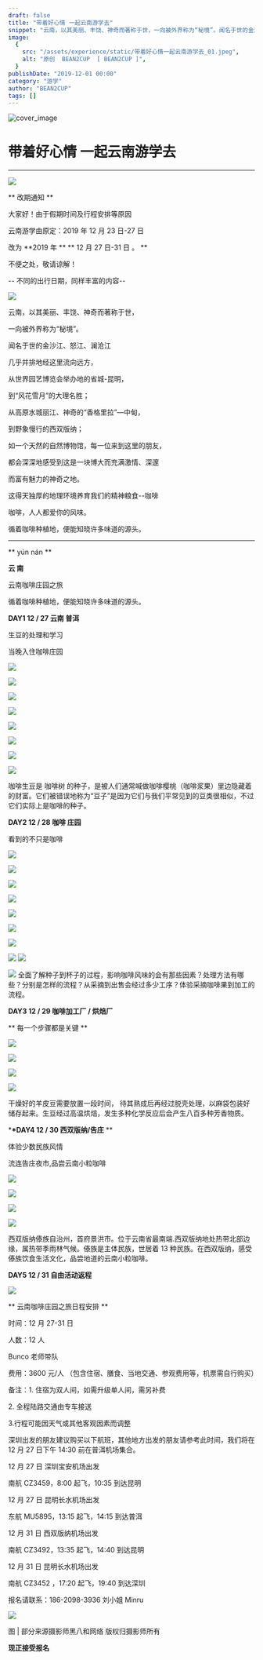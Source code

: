 ```yaml
---
draft: false
title: "带着好心情 一起云南游学去"
snippet: "云南，以其美丽、丰饶、神奇而著称于世，一向被外界称为“秘境”。闻名于世的金沙江"
image:
  {
    src: "/assets/experience/static/带着好心情一起云南游学去_01.jpeg",
    alt: "原创  BEAN2CUP  [ BEAN2CUP ]",
  }
publishDate: "2019-12-01 00:00"
category: "游学"
author: "BEAN2CUP"
tags: []
---
```


![cover_image](/assets/experience/static/带着好心情一起云南游学去_01.jpeg)

# 带着好心情 一起云南游学去

---

![](/assets/experience/static/带着好心情一起云南游学去_02.jpeg)

** 改期通知 **

大家好！由于假期时间及行程安排等原因

云南游学由原定：2019 年 12 月 23 日-27 日

改为 **2019 年 ** ** 12 月 27 日-31 日 。 **

不便之处，敬请谅解！

\-- 不同的出行日期，同样丰富的内容--

![](/assets/experience/static/带着好心情一起云南游学去_03.jpeg)

云南，以其美丽、丰饶、神奇而著称于世，

一向被外界称为“秘境”。

闻名于世的金沙江、怒江、澜沧江

几乎并排地经这里流向远方，

从世界园艺博览会举办地的省城-昆明，

到“风花雪月”的大理名胜；

从高原水城丽江、神奇的“香格里拉”—中甸，

到野象慢行的西双版纳；

如一个天然的自然博物馆，每一位来到这里的朋友，

都会深深地感受到这是一块博大而充满激情、深邃

而富有魅力的神奇之地。

这得天独厚的地理环境养育我们的精神粮食--咖啡

咖啡，人人都爱你的风味。

循着咖啡种植地，便能知晓许多味道的源头。

---

** yún nán **

**云 南**

云南咖啡庄园之旅

循着咖啡种植地，便能知晓许多味道的源头。

**DAY1 12 / 27 云南 普洱**

生豆的处理和学习

当晚入住咖啡庄园

![](/assets/experience/static/带着好心情一起云南游学去_04.jpeg)

![](/assets/experience/static/带着好心情一起云南游学去_05.jpeg)

![](/assets/experience/static/带着好心情一起云南游学去_06.jpeg)

![](/assets/experience/static/带着好心情一起云南游学去_07.jpeg)

![](/assets/experience/static/带着好心情一起云南游学去_08.jpeg)

![](/assets/experience/static/带着好心情一起云南游学去_09.jpeg)

![](/assets/experience/static/带着好心情一起云南游学去_10.jpeg)

![](/assets/experience/static/带着好心情一起云南游学去_11.jpeg)

咖啡生豆是 咖啡树
的种子，是被人们通常喊做咖啡樱桃（咖啡浆果）里边隐藏着的财富。它们被错误地称为“豆子”是因为它们与我们平常见到的豆类很相似，不过它们实际上是咖啡的种子。

**DAY2 12 / 28 咖啡 庄园**

看到的不只是咖啡

![](/assets/experience/static/带着好心情一起云南游学去_12.jpeg)

![](/assets/experience/static/带着好心情一起云南游学去_13.jpeg)

![](/assets/experience/static/带着好心情一起云南游学去_14.jpeg)

![](/assets/experience/static/带着好心情一起云南游学去_15.jpeg)

![](/assets/experience/static/带着好心情一起云南游学去_16.jpeg)

![](/assets/experience/static/带着好心情一起云南游学去_17.jpeg)

![](/assets/experience/static/带着好心情一起云南游学去_18.jpeg)

![](/assets/experience/static/带着好心情一起云南游学去_19.jpeg)
![](/assets/experience/static/带着好心情一起云南游学去_20.jpeg)

![](/assets/experience/static/带着好心情一起云南游学去_21.jpeg)
全面了解种子到杯子的过程，影响咖啡风味的会有那些因素？处理方法有哪些？分别是怎样的流程？从采摘到出售会经过多少工序？体验采摘咖啡果到加工的流程。

**DAY3 12 / 29 咖啡加工厂 / 烘焙厂**

** 每一个步骤都是关键 **

![](/assets/experience/static/带着好心情一起云南游学去_22.jpeg)

![](/assets/experience/static/带着好心情一起云南游学去_23.jpeg)

![](/assets/experience/static/带着好心情一起云南游学去_24.jpeg)

![](/assets/experience/static/带着好心情一起云南游学去_25.jpeg)

干燥好的羊皮豆需要放置一段时间， 待其熟成后再经过脱壳处理，以麻袋包装好储存起来。生豆经过高温烘焙，发生多种化学反应后会产生八百多种芳香物质。

\***\*DAY4 12 / 30 西双版纳/告庄** \*\*

体验少数民族风情

流连告庄夜市,品尝云南小粒咖啡

![](/assets/experience/static/带着好心情一起云南游学去_26.jpeg)

![](/assets/experience/static/带着好心情一起云南游学去_27.jpeg)

![](/assets/experience/static/带着好心情一起云南游学去_28.jpeg)

![](/assets/experience/static/带着好心情一起云南游学去_29.jpeg)

西双版纳傣族自治州，首府景洪市。位于云南省最南端.西双版纳地处热带北部边缘，属热带季雨林气候。傣族是主体民族，世居着 13 种民族。在西双版纳，感受傣族饮食生活文化，品尝地道的云南小粒咖啡。

**DAY5 12 / 31 自由活动返程**

![](/assets/experience/static/带着好心情一起云南游学去_30.jpeg)

** 云南咖啡庄园之旅日程安排 **

时间：12 月 27-31 日

人数：12 人

Bunco 老师带队

费用：3600 元/人 （包含住宿、膳食、当地交通、参观费用等，机票需自行购买）

备注：1. 住宿为双人间，如需升级单人间，需另补费

2\. 全程陆路交通由专车接送

3.行程可能因天气或其他客观因素而调整

深圳出发的朋友建议购买以下航班，其他地方出发的朋友请参考此时间，我们将在 12 月 27 日下午 14:30 前在普洱机场集合。

12 月 27 日 深圳宝安机场出发

南航 CZ3459，8:00 起飞，10:35 到达昆明

12 月 27 日 昆明长水机场出发

东航 MU5895，13:15 起飞，14:15 到达普洱

12 月 31 日 西双版纳机场出发

南航 CZ3492，13:35 起飞，14:40 到达昆明

12 月 31 日 昆明长水机场出发

南航 CZ3452 ，17:20 起飞，19:40 到达深圳

报名请联系：186-2098-3936 刘小姐 Minru

![](/assets/experience/static/带着好心情一起云南游学去_31.jpeg)

图 | 部分来源摄影师黑八和网络 版权归摄影师所有

**现正接受报名**
